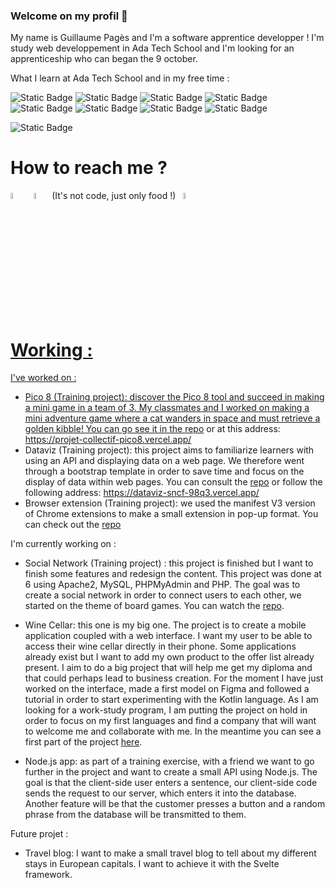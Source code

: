 ### Welcome on my profil 👋

<!--
**guillaume-pages/guillaume-pages** is a ✨ _special_ ✨ repository because its `README.md` (this file) appears on your GitHub profile.

Here are some ideas to get you started:

- 🔭 I’m currently working on ...
- 🌱 I’m currently learning ...
- 👯 I’m looking to collaborate on ...
- 🤔 I’m looking for help with ...
- 💬 Ask me about ...
- 📫 How to reach me: ...
- 😄 Pronouns: ...
- ⚡ Fun fact: ...
-->

My name is Guillaume Pagès and I'm a software apprentice developper ! I'm study web developpement in Ada Tech School and I'm looking for an apprenticeship who can began the 9 october.

What I learn at Ada Tech School and in my free time :

![Static Badge](https://img.shields.io/badge/Os-Linux-blue)
![Static Badge](https://img.shields.io/badge/IDE%20-%20VSCode-blue)
![Static Badge](https://img.shields.io/badge/IDE%20-%20Android%20Studio-blue)
![Static Badge](https://img.shields.io/badge/Code%20-%20JavaScript-blue)
![Static Badge](https://img.shields.io/badge/Code%20-%20PHP-blue)
![Static Badge](https://img.shields.io/badge/Code%20-%20TypeScript-blue)
![Static Badge](https://img.shields.io/badge/Code%20-%20Kotlin-blue)
![Static Badge](https://img.shields.io/badge/Cloud%20-%20AWS-blue)

![Static Badge](https://www.codewars.com/users/guillaume-pages/badges/small)


# How to reach me ? 

[<img src="https://img.icons8.com/color/48/000000/linkedin.png" width="5%"/>](https://www.linkedin.com/in/guillaume-pages-bb5272118/) &nbsp; [<img src="https://img.icons8.com/fluent/48/000000/instagram-new.png" width="5%"/>](https://www.instagram.com/guillaumescook/) (It's not code, just only food !) &nbsp; <a href="mailto:guillaumepages@outlook.com"> <img src="https://upload.wikimedia.org/wikipedia/commons/9/90/Outlook.com_icon_%282012-2019%29.svg" width="5%"/>

# Working :

I've worked on :

- Pico 8 (Training project): discover the Pico 8 tool and succeed in making a mini game in a team of 3. My classmates and I worked on making a mini adventure game where a cat wanders in space and must retrieve a golden kibble! You can go see it in the <a href="https://github.com/guillaume-pages/projet-collectif-pico8">repo</a> or at this address: https://projet-collectif-pico8.vercel.app/
- Dataviz (Training project): this project aims to familiarize learners with using an API and displaying data on a web page. We therefore went through a bootstrap template in order to save time and focus on the display of data within web pages. You can consult the <a href="https://github.com/guillaume-pages/Projet-collectif-Dataviz">repo</a> or follow the following address: https://dataviz-sncf-98q3.vercel.app/
- Browser extension (Training project): we used the manifest V3 version of Chrome extensions to make a small extension in pop-up format. You can check out the <a href="https://github.com/guillaume-pages/projet-collectif-extension-de-navigateur">repo</a>

I'm currently working on :

- Social Network (Training project) : this project is finished but I want to finish some features and redesign the content. This project was done at 6 using Apache2, MySQL, PHPMyAdmin and PHP. The goal was to create a social network in order to connect users to each other, we started on the theme of board games. You can watch the <a href="https://github.com/guillaume-pages/projet-collectif-reseau-social-php">repo</a>.

- Wine Cellar: this one is my big one. The project is to create a mobile application coupled with a web interface. I want my user to be able to access their wine cellar directly in their phone. Some applications already exist but I want to add my own product to the offer list already present. I aim to do a big project that will help me get my diploma and that could perhaps lead to business creation. For the moment I have just worked on the interface, made a first model on Figma and followed a tutorial in order to start experimenting with the Kotlin language. As I am looking for a work-study program, I am putting the project on hold in order to focus on my first languages and find a company that will want to welcome me and collaborate with me. In the meantime you can see a first part of the project <a href="https://github.com/guillaume-pages/Wine_cellar">here</a>.

- Node.js app: as part of a training exercise, with a friend we want to go further in the project and want to create a small API using Node.js. The goal is that the client-side user enters a sentence, our client-side code sends the request to our server, which enters it into the database. Another feature will be that the customer presses a button and a random phrase from the database will be transmitted to them.

Future projet :

- Travel blog: I want to make a small travel blog to tell about my different stays in European capitals. I want to achieve it with the Svelte framework.

